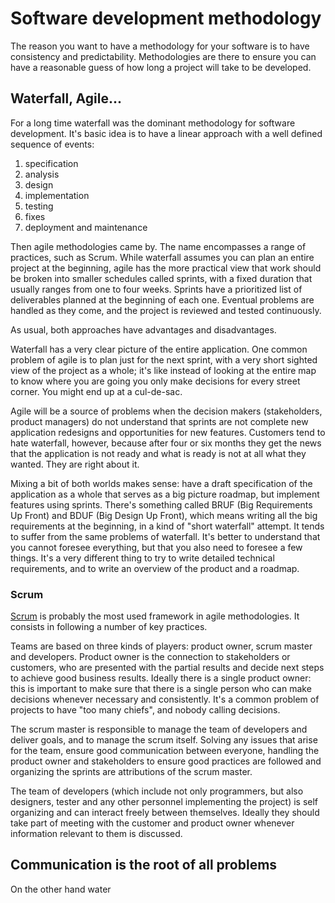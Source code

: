 # Software development methodology

The reason you want to have a methodology for your software is to have consistency and predictability. Methodologies are there to ensure you can have a reasonable guess of how long a project will take to be developed.

## Waterfall, Agile...

For a long time waterfall was the dominant methodology for software development. It's basic idea is to have a linear approach with a well defined sequence of events:

1. specification
2. analysis
3. design
4. implementation
5. testing
6. fixes
7. deployment and maintenance

Then agile methodologies came by. The name encompasses a range of practices, such as Scrum. While waterfall assumes you can plan an entire project at the beginning, agile has the more practical view that work should be broken into smaller schedules called sprints, with a fixed duration that usually ranges from one to four weeks. Sprints have a prioritized list of deliverables planned at the beginning of each one. Eventual problems are handled as they come, and the project is reviewed and tested continuously.

As usual, both approaches have advantages and disadvantages.

Waterfall has a very clear picture of the entire application. One common problem of agile is to plan just for the next sprint, with a very short sighted view of the project as a whole; it's like instead of looking at the entire map to know where you are going you only make decisions for every street corner. You might end up at a cul-de-sac.

Agile will be a source of problems when the decision makers (stakeholders, product managers) do not understand that sprints are not complete new application redesigns and opportunities for new features. Customers tend to hate waterfall, however, because after four or six months they get the news that the application is not ready and what is ready is not at all what they wanted. They are right about it.

Mixing a bit of both worlds makes sense: have a draft specification of the application as a whole that serves as a big picture roadmap, but implement features using sprints. There's something called BRUF (Big Requirements Up Front) and BDUF (Big Design Up Front), which means writing all the big requirements at the beginning, in a kind of "short waterfall" attempt. It tends to suffer from the same problems of waterfall. It's better to understand that you cannot foresee everything, but that you also need to foresee a few things. It's a very different thing to try to write detailed technical requirements, and to write an overview of the product and a roadmap.

### Scrum

[Scrum](<https://en.wikipedia.org/wiki/Scrum_(software_development)>) is probably the most used framework in agile methodologies. It consists in following a number of key practices.

Teams are based on three kinds of players: product owner, scrum master and developers. Product owner is the connection to stakeholders or customers, who are presented with the partial results and decide next steps to achieve good business results. Ideally there is a single product owner: this is important to make sure that there is a single person who can make decisions whenever necessary and consistently. It's a common problem of projects to have "too many chiefs", and nobody calling decisions.

The scrum master is responsible to manage the team of developers and deliver goals, and to manage the scrum itself. Solving any issues that arise for the team, ensure good communication between everyone, handling the product owner and stakeholders to ensure good practices are followed and organizing the sprints are attributions of the scrum master.

The team of developers (which include not only programmers, but also designers, tester and any other personnel implementing the project) is self organizing and can interact freely between themselves. Ideally they should take part of meeting with the customer and product owner whenever information relevant to them is discussed.

## Communication is the root of all problems

On the other hand water
